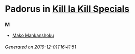 # Padorus in [Kill la Kill Specials](https://myanimelist.net/anime/21659/Kill_la_Kill_Specials)

### M
* [Mako Mankanshoku](https://github.com/shadow578/Padoru-Padoru/blob/master/table-of-contents/characters/MakoMankanshoku.md)

###### Generated on 2019-12-01T16:41:51
